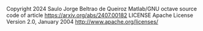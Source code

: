 Copyright 2024 Saulo Jorge Beltrao de Queiroz
Matlab/GNU octave source code of article https://arxiv.org/abs/2407.00182
  LICENSE
  Apache License
  Version 2.0, January 2004
  http://www.apache.org/licenses/
